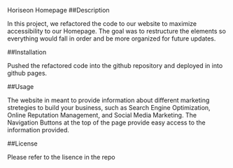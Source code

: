 Horiseon Homepage
##Description

In this project, we refactored the code to our website to maximize accessibility to our Homepage. The goal was to restructure the elements so everything would fall in order and be more organized for future updates.

##Installation

Pushed the refactored code into the github repository and deployed in into github pages.

##Usage

The website in meant to provide information about different marketing stretegies to build your business, such as Search Engine Optimization, Online Reputation Management, and Social Media Marketing. The Navigation Buttons at the top of the page provide easy access to the information provided.

##License

Please refer to the lisence in the repo
